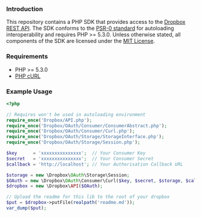 ### Introduction

This repository contains a PHP SDK that provides access to the [Dropbox REST API][]. The SDK conforms to the [PSR-0 standard][] for autoloading interoperability and requires PHP >= 5.3.0. Unless otherwise stated, all components of the SDK are licensed under the [MIT License][].
### Requirements

* PHP >= 5.3.0
* [PHP cURL][]

### Example Usage

```php
<?php

// Requires won't be used in autoloading environment
require_once('Dropbox/API.php');
require_once('Dropbox/OAuth/Consumer/ConsumerAbstract.php');
require_once('Dropbox/OAuth/Consumer/Curl.php');
require_once('Dropbox/OAuth/Storage/StorageInterface.php');
require_once('Dropbox/OAuth/Storage/Session.php');

$key      = 'xxxxxxxxxxxxxxx';  // Your Consumer Key
$secret   = 'xxxxxxxxxxxxxxx';  // Your Consumer Secret
$callback = 'http://localhost'; // Your Authorisation Callback URL

$storage = new \Dropbox\OAuth\Storage\Session;
$OAuth = new \Dropbox\OAuth\Consumer\Curl($key, $secret, $storage, $callback);
$dropbox = new \Dropbox\API($OAuth);

// Upload the readme for this lib to the root of your dropbox
$put = $dropbox->putFile(realpath('readme.md'));
var_dump($put);
```

[Dropbox REST API]: https://www.dropbox.com/developers/reference/api
[PSR-0 standard]: https://github.com/php-fig/fig-standards/blob/master/accepted/PSR-0.md
[MIT License]: https://github.com/BenTheDesigner/Dropbox/blob/master/mit-license.md
[PHP cURL]: http://www.php.net/manual/en/book.curl.php